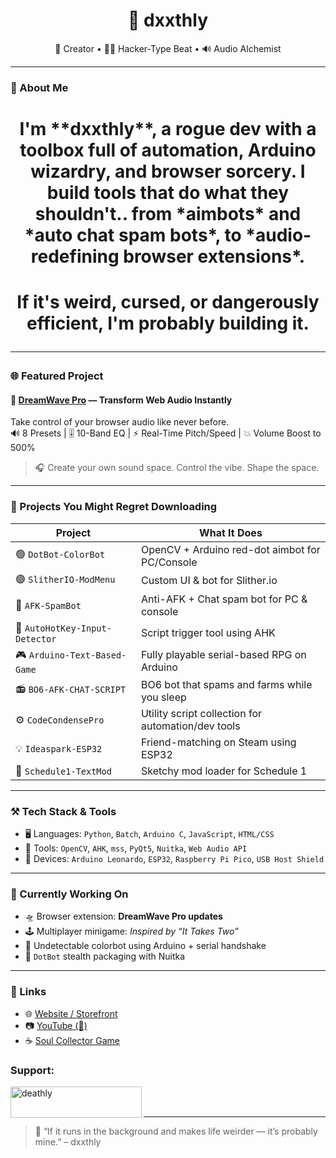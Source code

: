 <h1 align="center">👾 dxxthly</h1>
<p align="center">
  🧠 Creator • 👨‍💻 Hacker-Type Beat • 🔊 Audio Alchemist
</p>

---

### 🎯 About Me

<h1 align="center">I'm **dxxthly**, a rogue dev with a toolbox full of automation, Arduino wizardry, and browser sorcery. I build tools that do what they shouldn't.. from *aimbots* and *auto chat spam bots*, to *audio-redefining browser extensions*.

<h1 align="center">If it's weird, cursed, or dangerously efficient, I'm probably building it.

---

### 🌐 Featured Project

#### 🚀 [DreamWave Pro](https://deathly.info) — Transform Web Audio Instantly  
Take control of your browser audio like never before.  
🔊 8 Presets | 🎚️ 10-Band EQ | ⚡ Real-Time Pitch/Speed | 💥 Volume Boost to 500%  
> 🎧 Create your own sound space. Control the vibe. Shape the space.

---

### 🧪 Projects You Might Regret Downloading

| Project                        | What It Does                                           |
|-------------------------------|--------------------------------------------------------|
| 🟢 `DotBot-ColorBot`           | OpenCV + Arduino red-dot aimbot for PC/Console         |
| 🟣 `SlitherIO-ModMenu`         | Custom UI & bot for Slither.io                         |
| 🔴 `AFK-SpamBot`               | Anti-AFK + Chat spam bot for PC & console              |
| 🧠 `AutoHotKey-Input-Detector` | Script trigger tool using AHK                          |
| 🎮 `Arduino-Text-Based-Game`   | Fully playable serial-based RPG on Arduino             |
| 📻 `BO6-AFK-CHAT-SCRIPT`       | BO6 bot that spams and farms while you sleep           |
| ⚙️ `CodeCondensePro`           | Utility script collection for automation/dev tools     |
| 💡 `Ideaspark-ESP32`           | Friend-matching on Steam using ESP32                   |
| 📝 `Schedule1-TextMod`         | Sketchy mod loader for Schedule 1                      |

---

### ⚒ Tech Stack & Tools

- 🖥️ Languages: `Python`, `Batch`, `Arduino C`, `JavaScript`, `HTML/CSS`
- 🤖 Tools: `OpenCV`, `AHK`, `mss`, `PyQt5`, `Nuitka`, `Web Audio API`
- 🎯 Devices: `Arduino Leonardo`, `ESP32`, `Raspberry Pi Pico`, `USB Host Shield`

---

### 🧠 Currently Working On

- 🛸 Browser extension: **DreamWave Pro updates**
- 🕹️ Multiplayer minigame: *Inspired by “It Takes Two”*
- 🤖 Undetectable colorbot using Arduino + serial handshake
- 🔧 `DotBot` stealth packaging with Nuitka

---

### 🔗 Links

- 🌐 [Website / Storefront](https://deathly.info)
- 📷 [YouTube (👀)](https://www.youtube.com/@dreamwavepro)
- ☕ [Soul Collector Game](https://sonicgetaway.com/game.html)
   
<h3 align="left">Support:</h3>
<p><a href="https://www.buymeacoffee.com/deathly"> <img align="left" src="https://cdn.buymeacoffee.com/buttons/v2/default-yellow.png" height="50" width="210" alt="deathly" /></a></p><br><br>

---

> 🧟 “If it runs in the background and makes life weirder — it’s probably mine.” – dxxthly
